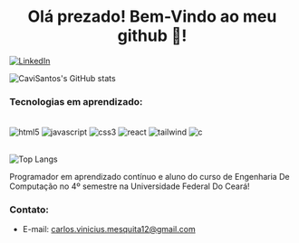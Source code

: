 
<h1 align="center"> Olá prezado! Bem-Vindo ao meu github 🫡!</h1>


<div align="left" height="450">

[![LinkedIn](https://img.shields.io/badge/LinkedIn-0077B5?style=for-the-badge&logo=linkedin&logoColor=white)](https://www.linkedin.com/in/carlos-vin%C3%ADcius-dos-santos-mesquita-113783211/)

![CaviSantos's GitHub stats](https://github-readme-stats.vercel.app/api?username=CaviSantos&show_icons=true&theme=radical)

### Tecnologias em aprendizado:

<div style="display: inline_block" align="left" ><br/>
    <img align="center" alt="html5" src="https://img.shields.io/badge/HTML5-E34F26?style=for-the-badge&logo=html5&logoColor=white"/>
    <img align="center" alt="javascript" src="https://img.shields.io/badge/JavaScript-323330?style=for-the-badge&logo=javascript&logoColor=F7DF1E"/>
    <img align="center" alt="css3" src="https://img.shields.io/badge/CSS3-1572B6?style=for-the-badge&logo=css3&logoColor=white"/>
    <img align="center" alt="react" src="https://img.shields.io/badge/React-20232A?style=for-the-badge&logo=react&logoColor=61DAFB"/>
    <img align="center" alt="tailwind" src="https://img.shields.io/badge/Tailwind_CSS-38B2AC?style=for-the-badge&logo=tailwind-css&logoColor=white"/>
    <img align="center" alt="c" src="https://img.shields.io/badge/C-00599C?style=for-the-badge&logo=c&logoColor=white"/>
</div>


</div>



<br/>

![Top Langs](https://github-readme-stats.vercel.app/api/top-langs/?username=CaviSantos&layout=compact)
<br/>

Programador em aprendizado contínuo e aluno do curso de Engenharia De Computação no 4º semestre na Universidade Federal Do Ceará!

### Contato:
- E-mail: carlos.vinicius.mesquita12@gmail.com

